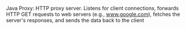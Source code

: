 Java Proxy: HTTP proxy server. Listens for client connections, forwards HTTP GET requests to web servers (e.g., www.google.com), fetches the server's responses, and sends the data back to the client
